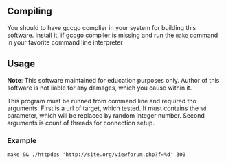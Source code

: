## Compiling

You should to have gccgo complier in your system for building this software.
Install it, if gccgo compiler is missing and run the `make` command in your
favorite command line interpreter

## Usage

**Note**: This software maintained for education purposes only. Author of this software is not liable for any damages, which you cause within it.

This program must be runned from command line and required tho arguments. First is a url of target, which tested. It must contains the `%d` parameter, which will be replaced by random integer number. Second arguments is count of threads for connection setup. 

### Example

    make && ./httpdos 'http://site.org/viewforum.php?f=%d' 300
